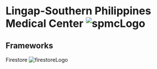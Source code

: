 # Lingap-Southern Philippines Medical Center ![spmcLogo](https://user-images.githubusercontent.com/93513050/209300816-6cdf3d85-3f40-4c59-8662-a4ddeaea3f88.png)

## Frameworks
Firestore ![firestoreLogo](https://user-images.githubusercontent.com/93513050/209303712-4f4f9bd7-aff0-4b80-8f51-4bca464b5fcb.png)
